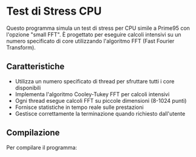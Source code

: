 # Test di Stress CPU

Questo programma simula un test di stress per CPU simile a Prime95 con l'opzione "small FFT". È progettato per eseguire calcoli intensivi su un numero specificato di core utilizzando l'algoritmo FFT (Fast Fourier Transform).

## Caratteristiche

- Utilizza un numero specificato di thread per sfruttare tutti i core disponibili
- Implementa l'algoritmo Cooley-Tukey FFT per calcoli intensivi
- Ogni thread esegue calcoli FFT su piccole dimensioni (8-1024 punti)
- Fornisce statistiche in tempo reale sulle prestazioni
- Gestisce correttamente la terminazione quando richiesto dall'utente

## Compilazione

Per compilare il programma:
